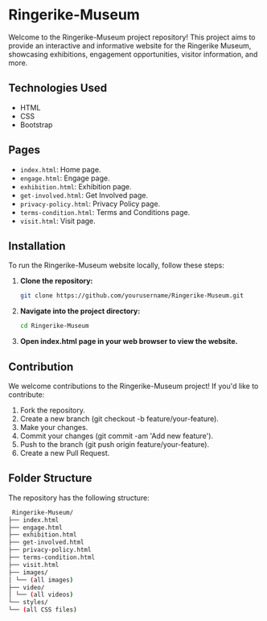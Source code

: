 # Ringerike-Museum

Welcome to the Ringerike-Museum project repository! This project aims to provide an interactive and informative website for the Ringerike Museum, showcasing exhibitions, engagement opportunities, visitor information, and more.

## Technologies Used

- HTML
- CSS
- Bootstrap

## Pages

- `index.html`: Home page.
- `engage.html`: Engage page.
- `exhibition.html`: Exhibition page.
- `get-involved.html`: Get Involved page.
- `privacy-policy.html`: Privacy Policy page.
- `terms-condition.html`: Terms and Conditions page.
- `visit.html`: Visit page.


## Installation

To run the Ringerike-Museum website locally, follow these steps:

1. **Clone the repository:**

   ```bash
   git clone https://github.com/yourusername/Ringerike-Museum.git

2. **Navigate into the project directory:**

   ```bash
   cd Ringerike-Museum

3. **Open index.html page in your web browser to view the website.**

## Contribution

We welcome contributions to the Ringerike-Museum project! If you'd like to contribute:

1. Fork the repository.
2. Create a new branch (git checkout -b feature/your-feature).
3. Make your changes.
4. Commit your changes (git commit -am 'Add new feature').
5. Push to the branch (git push origin feature/your-feature).
6. Create a new Pull Request.

## Folder Structure

The repository has the following structure:

   ```bash
    Ringerike-Museum/
├── index.html
├── engage.html
├── exhibition.html
├── get-involved.html
├── privacy-policy.html
├── terms-condition.html
├── visit.html
├── images/
│ └── (all images)
├── video/
│ └── (all videos)
└── styles/
└── (all CSS files)
